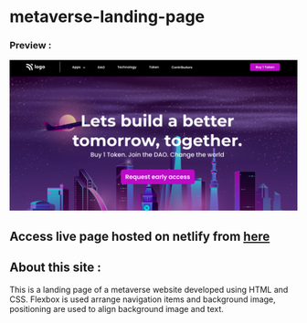 # metaverse-landing-page

### Preview : 
![Image](https://github.com/suryauppalapati/metaverse-landing-page/blob/main/thumbnail.png)

## Access live page hosted on netlify from [here]( https://metaverse-landing-page.netlify.app/)

## About this site :
This is a landing page of a metaverse website developed using HTML and CSS. Flexbox is used arrange navigation items and background image, positioning are used to align background image and text.
